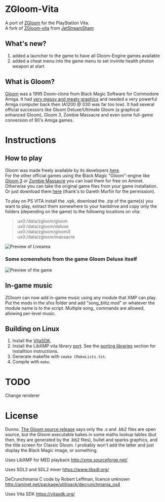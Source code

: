 # ZGloom-Vita

A port of [ZGloom](https://github.com/Swizpig/ZGloom) for the PlayStation Vita.<br>
A fork of [ZGloom-vita](https://github.com/JetStreamSham/ZGloom-vita) from [JetStreamSham](https://github.com/JetStreamSham)

## What's new?
1. added a launcher to the game to have all Gloom-Engine games available
2. added a cheat menu into the game menu to set invinite health photon weapon at start

## What is Gloom?

[Gloom](https://en.wikipedia.org/wiki/Gloom_(video_game)) was a 1995 Doom-clone from Black Magic Software for Commodore Amiga. It had [very messy and meaty graphics](https://www.lemonamiga.com/games/details.php?id=1781) and needed a very powerful Amiga computer back then (A1200 @ 030 was far too low). It had several official successors like Gloom Deluxe/Ultimate Gloom (a graphical enhanced Gloom), Gloom 3, Zombie Massacre and even some full-game conversion of 90's Amiga games.

# Instructions

## How to play

Gloom was made freely available by its developers [here](https://github.com/earok/GloomAmiga/archive/master.zip).<br>
For the other official games using the Black Magic "Gloom"-engine like [Gloom 3](http://aminet.net/package/game/shoot/UltimateGloomISO) or [Zombie Massacre](http://aminet.net/package/game/shoot/ZombieMassacreISO) you can load them for free on Aminet. Otherwise you can take the original game files from your game installation. Or just download them [here](https://github.com/andiweli/ZGloom-vita/tree/master/gamefiles) (thank's to Gareth Murfin for the permission).

To play on PS VITA install the .vpk, download the .zip of the game(s) you want to play, extract them somewhere to your harddrive and copy only the folders (depending on the game) to the following locations on vita:

> ux0:/data/zgloom/gloom <br>
> ux0:/data/zgloom/deluxe <br>
> ux0:/data/zgloom/gloom3 <br>
> ux0:/data/zgloom/massacre

![Preview of Livearea](https://github.com/andiweli/ZGloom-vita/blob/master/images/gloom-livearea.png)

### Some screenshots from the game Gloom Deluxe itself
![Preview of the game](https://github.com/andiweli/ZGloom-vita/blob/master/images/gloom-mockup.png)

## In-game music

ZGloom can now add in-game music using any module that XMP can play. Put the mods in the sfxs folder and add "song_blitz.mod" or whatever the module name is to the script. Multiple song_ commands are allowed, allowing per-level music.

## Building on Linux

1. Install the [VitaSDK](https://vitasdk.org/).
2. Install the LibXMP vita library [port](https://github.com/JetStreamSham/libxmp). See the [porting libraries](https://vitasdk.org/) section for installtion instructions.
3. Generate makefile with `cmake CMakeLists.txt`.
4. Compile with `make`.

# TODO
Change renderer

# License

Dunno. [The Gloom source release](https://github.com/earok/GloomAmiga) says only the .s and .bb2 files are open source, but the Gloom executable bakes in some maths lookup tables (but then, they are generated by the .bb2 files), bullet and sparks graphics, and 
the title screen for Classic Gloom. I probably won't add the latter and just display the Black Magic image, or something.

Uses LibXMP for MED playback
http://xmp.sourceforge.net/

Uses SDL2 and SDL2 mixer
https://www.libsdl.org/

DeCrunchmania C code by Robert Leffman, licence unknown
http://aminet.net/package/util/pack/decrunchmania_os4

Uses Vita SDK
https://vitasdk.org/
